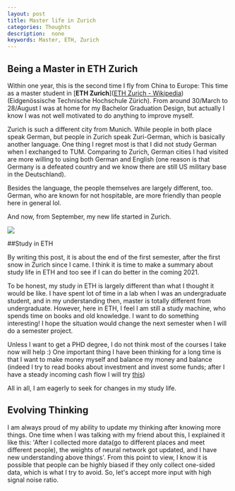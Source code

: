 ```yaml
---
layout: post
title: Master life in Zurich
categories: Thoughts
description:  none
keywords: Master, ETH, Zurich
---
```

## Being a Master in ETH Zurich

Within one year, this is the second time I fly from China to Europe: This time as a master student in [**ETH Zurich**]([ETH Zurich - Wikipedia](https://en.wikipedia.org/wiki/ETH_Zurich)) (Eidgenössische Technische Hochschule Zürich). From around 30/March to 28/August I was at home for my Bachelor Graduation Design, but actually I know I was not well motivated to do anything to improve myself. 

Zurich is such a different city from Munich. While people in both place speak German, but people in Zurich speak Zuri-German, which is basically another language. One thing I regret most is that I did not study German when I exchanged to TUM. Comparing to Zurich, German cities I had visited are more willing to using both German and English (one reason is that Germany  is a defeated country and we know there are still US military base in the Deutschland).

Besides the language, the people themselves are largely different, too. German, who are known for not hospitable, are more friendly than people here in general lol.

And now, from September, my new life started in Zurich. 

![](/images/blog/Master_ETH/ETH.png)

##Study in ETH

By writing this post, it is about the end of the first semester, after the first snow in Zurich since I came. I think it is time to make a summary about study life in ETH and too see if I can do better in the coming 2021.

To be honest, my study in ETH is largely different than what I thought it would be like. I have spent lot of time in a lab when I was an undergraduate student, and in my understanding then, master is totally different from undergraduate. However, here in ETH, I feel I am still a study machine, who spends time on books and old knowledge. I want to do something interesting! I hope the situation would change the next semester when I will do a semester project.

Unless I want to get a PHD degree, I do not think most of the courses I take now will help :) One important thing I have been thinking for a long time is that I want to make money myself and balance my money and balance (indeed I try to read books about investment and invest some funds; after I have a steady incoming cash flow I will try [this](https://byvoid.com/zhs/blog/beancount-bookkeeping-1/))

All in all, I am eagerly to seek for changes in my study life. 

## Evolving Thinking

I am always proud of my ability to update my thinking after knowing more things. One time when I was talking with my friend about this, I explained it like this: 'After I collected more data(go to different places and meet different people), the weights of neural network got updated, and I have new understanding above things'. From this point to view, I know it is possible that people can be highly biased if they only collect one-sided data, which is what I try to avoid. So, let's accept more input with high signal noise ratio.
